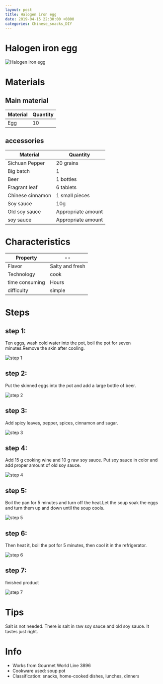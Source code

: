 ```yaml
---
layout: post
title: Halogen iron egg
date: 2019-04-15 22:30:00 +0800
categories: Chinese_snacks_DIY
---
```


# Halogen iron egg

![Halogen iron egg]({{site.baseurl}}/img/444152/444152.jpg)

# Materials


## Main material

Material|Quantity
--|--
Egg|10

## accessories

Material|Quantity
--|--
Sichuan Pepper|20 grains
Big batch|1
Beer|1 bottles
Fragrant leaf|6 tablets
Chinese cinnamon|1 small pieces
Soy sauce|10g
Old soy sauce|Appropriate amount
soy sauce|Appropriate amount

# Characteristics

Property|--
--|--
Flavor|Salty and fresh
Technology|cook
time consuming|Hours
difficulty|simple

# Steps

## step 1:

Ten eggs, wash cold water into the pot, boil the pot for seven minutes.Remove the skin after cooling.

![step 1]({{site.baseurl}}/img/444152/1.jpg)

## step 2:

Put the skinned eggs into the pot and add a large bottle of beer.

![step 2]({{site.baseurl}}/img/444152/2.jpg)

## step 3:

Add spicy leaves, pepper, spices, cinnamon and sugar.

![step 3]({{site.baseurl}}/img/444152/3.jpg)

## step 4:

Add 15 g cooking wine and 10 g raw soy sauce. Put soy sauce in color and add proper amount of old soy sauce.

![step 4]({{site.baseurl}}/img/444152/4.jpg)

## step 5:

Boil the pan for 5 minutes and turn off the heat.Let the soup soak the eggs and turn them up and down until the soup cools.

![step 5]({{site.baseurl}}/img/444152/5.jpg)

## step 6:

Then heat it, boil the pot for 5 minutes, then cool it in the refrigerator.

![step 6]({{site.baseurl}}/img/444152/6.jpg)

## step 7:

finished product

![step 7]({{site.baseurl}}/img/444152/7.jpg)

# Tips

Salt is not needed. There is salt in raw soy sauce and old soy sauce. It tastes just right.

# Info

- Works from Gourmet World Line 3896
- Cookware used: soup pot
- Classification: snacks, home-cooked dishes, lunches, dinners
